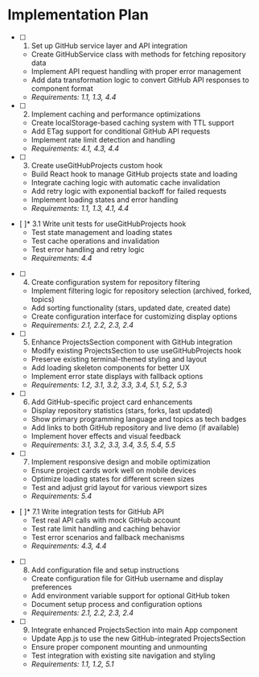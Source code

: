 # Implementation Plan

- [ ] 1. Set up GitHub service layer and API integration




  - Create GitHubService class with methods for fetching repository data
  - Implement API request handling with proper error management
  - Add data transformation logic to convert GitHub API responses to component format
  - _Requirements: 1.1, 1.3, 4.4_

- [ ] 2. Implement caching and performance optimizations
  - Create localStorage-based caching system with TTL support
  - Add ETag support for conditional GitHub API requests
  - Implement rate limit detection and handling
  - _Requirements: 4.1, 4.3, 4.4_

- [ ] 3. Create useGitHubProjects custom hook
  - Build React hook to manage GitHub projects state and loading
  - Integrate caching logic with automatic cache invalidation
  - Add retry logic with exponential backoff for failed requests
  - Implement loading states and error handling
  - _Requirements: 1.1, 1.3, 4.1, 4.4_

- [ ]* 3.1 Write unit tests for useGitHubProjects hook
  - Test state management and loading states
  - Test cache operations and invalidation
  - Test error handling and retry logic
  - _Requirements: 4.4_

- [ ] 4. Create configuration system for repository filtering
  - Implement filtering logic for repository selection (archived, forked, topics)
  - Add sorting functionality (stars, updated date, created date)
  - Create configuration interface for customizing display options
  - _Requirements: 2.1, 2.2, 2.3, 2.4_

- [ ] 5. Enhance ProjectsSection component with GitHub integration
  - Modify existing ProjectsSection to use useGitHubProjects hook
  - Preserve existing terminal-themed styling and layout
  - Add loading skeleton components for better UX
  - Implement error state displays with fallback options
  - _Requirements: 1.2, 3.1, 3.2, 3.3, 3.4, 5.1, 5.2, 5.3_

- [ ] 6. Add GitHub-specific project card enhancements
  - Display repository statistics (stars, forks, last updated)
  - Show primary programming language and topics as tech badges
  - Add links to both GitHub repository and live demo (if available)
  - Implement hover effects and visual feedback
  - _Requirements: 3.1, 3.2, 3.3, 3.4, 3.5, 5.4, 5.5_

- [ ] 7. Implement responsive design and mobile optimization
  - Ensure project cards work well on mobile devices
  - Optimize loading states for different screen sizes
  - Test and adjust grid layout for various viewport sizes
  - _Requirements: 5.4_

- [ ]* 7.1 Write integration tests for GitHub API
  - Test real API calls with mock GitHub account
  - Test rate limit handling and caching behavior
  - Test error scenarios and fallback mechanisms
  - _Requirements: 4.3, 4.4_

- [ ] 8. Add configuration file and setup instructions
  - Create configuration file for GitHub username and display preferences
  - Add environment variable support for optional GitHub token
  - Document setup process and configuration options
  - _Requirements: 2.1, 2.2, 2.3, 2.4_

- [ ] 9. Integrate enhanced ProjectsSection into main App component
  - Update App.js to use the new GitHub-integrated ProjectsSection
  - Ensure proper component mounting and unmounting
  - Test integration with existing site navigation and styling
  - _Requirements: 1.1, 1.2, 5.1_